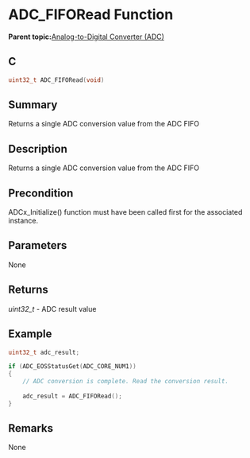# ADC\_FIFORead Function

**Parent topic:**[Analog-to-Digital Converter \(ADC\)](GUID-FA022CD9-1025-47D5-B8BC-A27AC49112D8.md)

## C

```c
uint32_t ADC_FIFORead(void)
```

## Summary

Returns a single ADC conversion value from the ADC FIFO

## Description

Returns a single ADC conversion value from the ADC FIFO

## Precondition

ADCx\_Initialize\(\) function must have been called first for the associated instance.

## Parameters

None

## Returns

*uint32\_t* - ADC result value

## Example

```c
uint32_t adc_result;

if (ADC_EOSStatusGet(ADC_CORE_NUM1))
{
    // ADC conversion is complete. Read the conversion result.
    
    adc_result = ADC_FIFORead();
}
```

## Remarks

None


